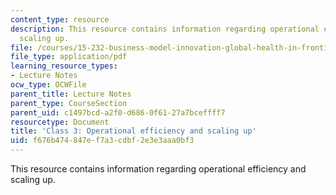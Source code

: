 ```yaml
---
content_type: resource
description: This resource contains information regarding operational efficiency and
  scaling up.
file: /courses/15-232-business-model-innovation-global-health-in-frontier-markets-fall-2013/f676b474847ef7a3cdbf2e3e3aaa0bf3_MIT15_232F13_Class3.pdf
file_type: application/pdf
learning_resource_types:
- Lecture Notes
ocw_type: OCWFile
parent_title: Lecture Notes
parent_type: CourseSection
parent_uid: c1497bcd-a2f0-d686-0f61-27a7bceffff7
resourcetype: Document
title: 'Class 3: Operational efficiency and scaling up'
uid: f676b474-847e-f7a3-cdbf-2e3e3aaa0bf3
---
```

This resource contains information regarding operational efficiency and scaling up.